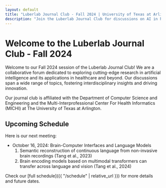 ```yaml
---
layout: default
title: "Luberlab Journal Club - Fall 2024 | University of Texas at Arlington"
description: "Join the Luberlab Journal Club for discussions on AI in healthcare, language models, and interdisciplinary research at UTA."
---
```

# Welcome to the Luberlab Journal Club - Fall 2024
Welcome to our Fall 2024 session of the Luberlab Journal Club! We are a collaborative forum dedicated to exploring cutting-edge research in artificial intelligence and its applications in healthcare and beyond. Our discussions span a wide range of topics, fostering interdisciplinary insights and driving innovation.

Our journal club is affiliated with the Department of Computer Science and Engineering and the Multi-Interprofessional Center For Health Informatics (MICHI) at The University of Texas at Arlington.

## Upcoming Schedule
Here is our next meeting:

- October 16, 2024: Brain-Computer Interfaces and Language Models
  1. Semantic reconstruction of continuous language from non-invasive brain recordings (Tang et al., 2023)
  2. Brain encoding models based on multimodal transformers can transfer across language and vision (Tang et al., 2024)

Check our [full schedule]({{ "/schedule" | relative_url }}) for more details and future dates.